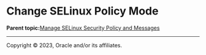 # Change SELinux Policy Mode

**Parent topic:**[Manage SELinux Security Policy and Messages](../topics/cockpit-selinux_manage.md)

---

Copyright © 2023, Oracle and/or its affiliates.

